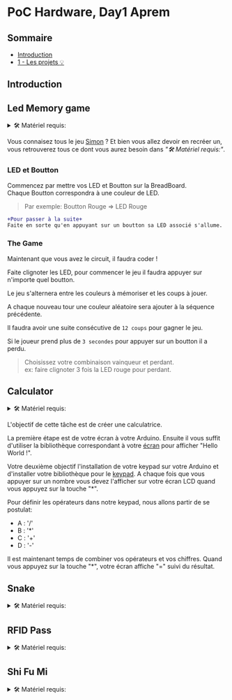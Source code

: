 # PoC Hardware, Day1 Aprem

## Sommaire
  - [Introduction](#introduction)
  - [1 - Les projets :bulb:](#1---les-projets-bulb)

## Introduction

## Led Memory game

<details>
    <summary> 🛠️ Matériel requis:</summary>
 
* Arduino - Breadboard - Jumpers
* 4x LED (de préférence: Rouge, Bleu, Vert, Jaune)
* 4x Résistance
* 4x Boutton

</details>

Vous connaisez tous le jeu [Simon](https://www.youtube.com/watch?v=1Yqj76Q4jJ4) ? Et bien vous allez devoir en recréer un, vous retrouverez tous ce dont vous aurez besoin dans *"🛠️ Matériel requis:"*.  

### LED et Boutton

Commencez par mettre vos LED et Boutton sur la BreadBoard.  
Chaque Boutton correspondra à une couleur de LED.  

> Par exemple: Boutton Rouge => LED Rouge

```diff
+Pour passer à la suite+
Faite en sorte qu'en appuyant sur un boutton sa LED associé s'allume.
```

### The Game

Maintenant que vous avez le circuit, il faudra coder !

Faite clignoter les LED, pour commencer le jeu il faudra appuyer sur n'importe quel boutton.

Le jeu s'alternera entre les couleurs à mémoriser et les coups à jouer.  

A chaque nouveau tour une couleur aléatoire sera ajouter à la séquence précédente.  

Il faudra avoir une suite consécutive de `12 coups` pour gagner le jeu.  

Si le joueur prend plus de `3 secondes` pour appuyer sur un boutton il a perdu.

> Choisissez votre combinaison vainqueur et perdant.  
> ex: faire clignoter 3 fois la LED rouge pour perdant.

## Calculator

<details>
    <summary> 🛠️ Matériel requis:</summary>
 
* Arduino - Breadboard - Jumpers
* Potentiomètre
* Display 16x2
* Keypad 4x4

</details>

L'objectif de cette tâche est de créer une calculatrice.

La première étape est de votre écran à votre Arduino.
Ensuite il vous suffit d'utiliser la bibliothèque correspondant à votre [écran](https://www.arduino.cc/reference/en/libraries/liquidcrystal-i2c/) pour afficher "Hello World !".

Votre deuxième objectif l'installation de votre keypad sur votre Arduino et d'installer votre bibliothèque pour le [keypad](https://github.com/Chris--A/Keypad).
A chaque fois que vous appuyer sur un nombre vous devez l'afficher sur votre écran LCD quand vous appuyez sur la touche "*".

Pour définir les opérateurs dans notre keypad, nous allons partir de se postulat:
- A : '/'
- B : '*'
- C : '+'
- D : '-'

Il est maintenant temps de combiner vos opérateurs et vos chiffres.
Quand vous appuyez sur la touche "*", votre écran affiche "=" suivi du résultat. 

## Snake

<details>
    <summary> 🛠️ Matériel requis:</summary>
 
* Arduino - Breadboard - Jumpers
* Potentiomètre 10k
* 8x8 Matrix display
* Joystick

</details>

## RFID Pass

<details>
    <summary> 🛠️ Matériel requis:</summary>
 
* Arduino - Breadboard - Jumpers
* 2x Resistances
* 2x LED (red and green)
* Buzzer
* RFID sensor

</details>

## Shi Fu Mi

<details>
    <summary> 🛠️ Matériel requis:</summary>
 
* Arduino - Breadboard - Jumpers
* 3x servo
* Ultrasonic sensor
* Buzzer

</details>
